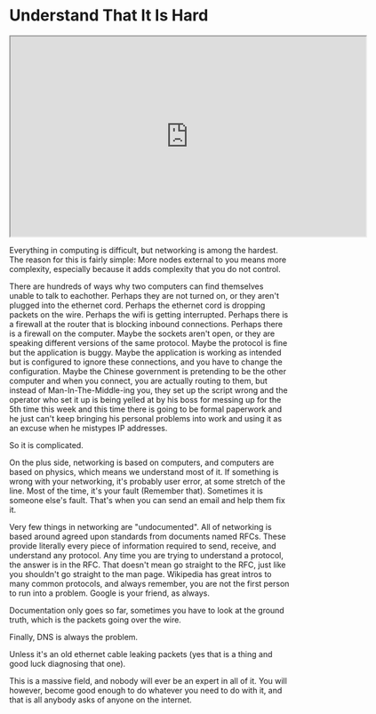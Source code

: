 # Understand That It Is Hard

<iframe allowfullscreen height="360" src="https://www.youtube.com/embed/osuzRosdZtk?wmode=opaque" width="640"></iframe>  

Everything in computing is difficult, but networking is among the
hardest. The reason for this is fairly simple: More nodes external to
you means more complexity, especially because it adds complexity that
you do not control.

There are hundreds of ways why two computers can find themselves unable
to talk to eachother. Perhaps they are not turned on, or they aren't
plugged into the ethernet cord. Perhaps the ethernet cord is dropping
packets on the wire. Perhaps the wifi is getting interrupted. Perhaps
there is a firewall at the router that is blocking inbound connections.
Perhaps there is a firewall on the computer. Maybe the sockets aren't
open, or they are speaking different versions of the same protocol.
Maybe the protocol is fine but the application is buggy. Maybe the
application is working as intended but is configured to ignore these
connections, and you have to change the configuration. Maybe the Chinese
government is pretending to be the other computer and when you connect,
you are actually routing to them, but instead of Man-In-The-Middle-ing
you, they set up the script wrong and the operator who set it up is
being yelled at by his boss for messing up for the 5th time this week
and this time there is going to be formal paperwork and he just can't
keep bringing his personal problems into work and using it as an excuse
when he mistypes IP addresses.

So it is complicated.

On the plus side, networking is based on computers, and computers are
based on physics, which means we understand most of it. If something is
wrong with your networking, it's probably user error, at some stretch of
the line. Most of the time, it's your fault (Remember that). Sometimes
it is someone else's fault. That's when you can send an email and help
them fix it.

Very few things in networking are "undocumented". All of networking is
based around agreed upon standards from documents named RFCs. These
provide literally every piece of information required to send, receive,
and understand any protocol. Any time you are trying to understand a
protocol, the answer is in the RFC. That doesn't mean go straight to the
RFC, just like you shouldn't go straight to the man page. Wikipedia has
great intros to many common protocols, and always remember, you are not
the first person to run into a problem. Google is your friend, as
always.

Documentation only goes so far, sometimes you have to look at the ground
truth, which is the packets going over the wire.

Finally, DNS is always the problem.

Unless it's an old ethernet cable leaking packets (yes that is a thing
and good luck diagnosing that one).

This is a massive field, and nobody will ever be an expert in all of it.
You will however, become good enough to do whatever you need to do with
it, and that is all anybody asks of anyone on the internet.
